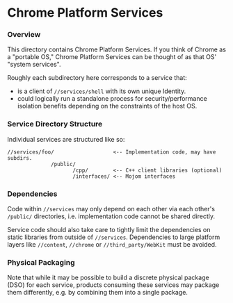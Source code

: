 Chrome Platform Services
====

### Overview

This directory contains Chrome Platform Services. If you think of Chrome as a
"portable OS," Chrome Platform Services can be thought of as that OS' "system
services".

Roughly each subdirectory here corresponds to a service that:

  * is a client of `//services/shell` with its own unique Identity.
  * could logically run a standalone process for security/performance isolation
    benefits depending on the constraints of the host OS.

### Service Directory Structure

Individual services are structured like so:

    //services/foo/                   <-- Implementation code, may have subdirs.
                  /public/    
                         /cpp/        <-- C++ client libraries (optional)
                         /interfaces/ <-- Mojom interfaces

### Dependencies

Code within `//services` may only depend on each other via each other's
`/public/` directories, i.e. implementation code cannot be shared directly.

Service code should also take care to tightly limit the dependencies on static
libraries from outside of `//services`. Dependencies to large platform
layers like `//content`, `//chrome` or `//third_party/WebKit` must be avoided.

### Physical Packaging

Note that while it may be possible to build a discrete physical package (DSO)
for each service, products consuming these services may package them
differently, e.g. by combining them into a single package.
